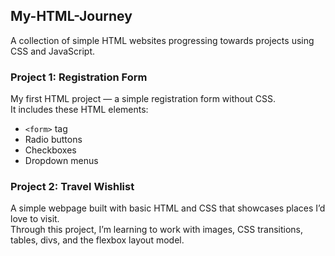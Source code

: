 ## My-HTML-Journey
A collection of simple HTML websites progressing towards projects using CSS and JavaScript.

### Project 1: Registration Form
My first HTML project — a simple registration form without CSS.  
It includes these HTML elements:  
- `<form>` tag  
- Radio buttons  
- Checkboxes  
- Dropdown menus

### Project 2: Travel Wishlist
A simple webpage built with basic HTML and CSS that showcases places I’d love to visit.  
Through this project, I’m learning to work with images, CSS transitions, tables, divs, and the flexbox layout model.
